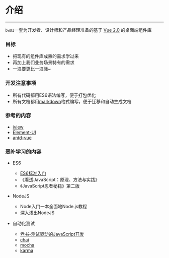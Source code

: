 # 介绍

----

`bwUI`一套为开发者、设计师和产品经理准备的基于 [Vue 2.0](https://cn.vuejs.org/v2/api/) 的桌面端组件库

### 目标
- 把现有的组件库成熟的需求学过来
- 再加上我们业务场景特有的需求
- 一浪要更比一浪骚~

### 开发注意事项
- 所有代码都用ES6语法编写，便于打包优化
- 所有文档都用[markdown](https://www.appinn.com/markdown/)格式编写，便于迁移和自动生成文档

### 参考的内容
- [iview](https://www.iviewui.com/)
- [Element-UI](http://element-cn.eleme.io/#/zh-CN)
- [antd-vue](https://vuecomponent.github.io/ant-design-vue/docs/vue/introduce-cn/)

### 恶补学习的内容
- ES6
    - [ES6标准入门](http://es6.ruanyifeng.com/)
    - 《看透JavaScript：原理、方法与实践》
    - 《JavaScript忍者秘籍》第二版

- NodeJS
	- Node入门一本全面地Node.js教程
	- 深入浅出NodeJS

- 自动化测试
    - [老书-测试驱动的JavaScript开发](http://book.51cto.com/art/201203/322790.htm)
	- [chai](http://www.chaijs.com/)
    - [mocha](https://mochajs.org/)
    - [karma](http://karma-runner.github.io/2.0/index.html)
